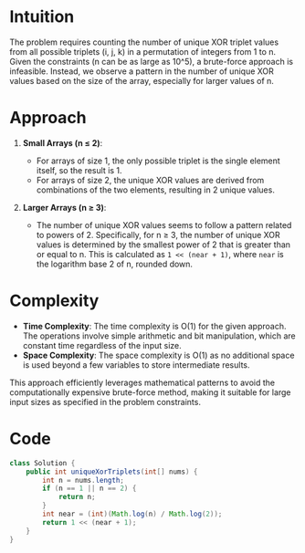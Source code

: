 # Intuition

The problem requires counting the number of unique XOR triplet values from all possible triplets (i, j, k) in a permutation of integers from 1 to n. Given the constraints (n can be as large as 10^5), a brute-force approach is infeasible. Instead, we observe a pattern in the number of unique XOR values based on the size of the array, especially for larger values of n.

# Approach

1. **Small Arrays (n ≤ 2)**:

   - For arrays of size 1, the only possible triplet is the single element itself, so the result is 1.
   - For arrays of size 2, the unique XOR values are derived from combinations of the two elements, resulting in 2 unique values.

2. **Larger Arrays (n ≥ 3)**:
   - The number of unique XOR values seems to follow a pattern related to powers of 2. Specifically, for n ≥ 3, the number of unique XOR values is determined by the smallest power of 2 that is greater than or equal to n. This is calculated as `1 << (near + 1)`, where `near` is the logarithm base 2 of n, rounded down.

# Complexity

- **Time Complexity**: The time complexity is O(1) for the given approach. The operations involve simple arithmetic and bit manipulation, which are constant time regardless of the input size.
- **Space Complexity**: The space complexity is O(1) as no additional space is used beyond a few variables to store intermediate results.

This approach efficiently leverages mathematical patterns to avoid the computationally expensive brute-force method, making it suitable for large input sizes as specified in the problem constraints.

# Code

```java
class Solution {
    public int uniqueXorTriplets(int[] nums) {
        int n = nums.length;
        if (n == 1 || n == 2) {
            return n;
        }
        int near = (int)(Math.log(n) / Math.log(2));
        return 1 << (near + 1);
    }
}
```
